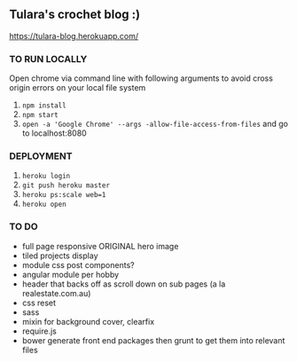 ## Tulara's crochet blog :)

https://tulara-blog.herokuapp.com/

### TO RUN LOCALLY  

Open chrome via command line with following arguments to avoid cross origin errors on your local file system
  
1. `npm install` 
2. `npm start`
3. `open -a 'Google Chrome' --args -allow-file-access-from-files` and go to localhost:8080

### DEPLOYMENT

1. `heroku login`
2. `git push heroku master`
3. `heroku ps:scale web=1`
4. `heroku open`

### TO DO
- full page responsive ORIGINAL hero image
- tiled projects display
- module css post components?
- angular module per hobby
- header that backs off as scroll down on sub pages (a la realestate.com.au)
- css reset
- sass
- mixin for background cover, clearfix
- require.js
- bower generate front end packages then grunt to get them into relevant files
